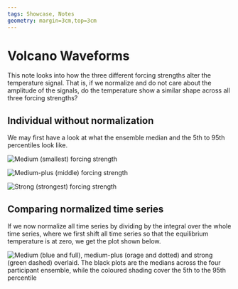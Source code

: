 ```yaml
---
tags: Showcase, Notes
geometry: margin=3cm,top=3cm
---
```


# Volcano Waveforms

This note looks into how the three different forcing strengths alter the temperature
signal. That is, if we normalize and do not care about the amplitude of the signals, do
the temperature show a similar shape across all three forcing strengths?

## Individual without normalization

We may first have a look at what the ensemble median and the 5th to 95th percentiles
look like.

![Medium (smallest) forcing
strength](https://raw.githubusercontent.com/engeir/hack-md-notes/08784c9b33ad61721e095bb34a3a7651ed43c14b/assets/pic/volcano-ensemble-waveforms/medium-waveform.png
"Medium (smallest) forcing strength")

![Medium-plus (middle) forcing
strength](https://raw.githubusercontent.com/engeir/hack-md-notes/08784c9b33ad61721e095bb34a3a7651ed43c14b/assets/pic/volcano-ensemble-waveforms/medium-plus-waveform.png
"Medium-plus (middle) forcing strength")

![Strong (strongest) forcing
strength](https://raw.githubusercontent.com/engeir/hack-md-notes/08784c9b33ad61721e095bb34a3a7651ed43c14b/assets/pic/volcano-ensemble-waveforms/strong-waveform.png
"Strong (strongest) forcing strength")

## Comparing normalized time series

If we now normalize all time series by dividing by the integral over the whole time
series, where we first shift all time series so that the equilibrium temperature is at
zero, we get the plot shown below.

![Medium (blue and full), medium-plus (orage and dotted) and strong (green dashed)
overlaid. The black plots are the medians across the four participant ensemble, while
the coloured shading cover the 5th to the 95th
percentile](https://raw.githubusercontent.com/engeir/hack-md-notes/08784c9b33ad61721e095bb34a3a7651ed43c14b/assets/pic/volcano-ensemble-waveforms/compare-waveform-integrate.png
"Medium (blue and full), medium-plus (orage and dotted) and strong (green dashed)
overlaid. The black plots are the medians across the four participant ensemble, while
the coloured shading cover the 5th to the 95th percentile")
